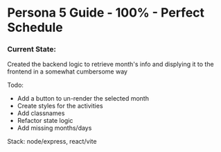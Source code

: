 # Persona 5 Guide - 100% - Perfect Schedule

### Current State:

Created the backend logic to retrieve month's info and displying it to the frontend in a somewhat cumbersome way

Todo:
- Add a button to un-render the selected month
- Create styles for the activities 
- Add classnames
- Refactor state logic
- Add missing months/days

Stack: node/express, react/vite

